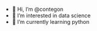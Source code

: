 - 👋 Hi, I’m @contegon
- 👀 I’m interested in data science
- 🌱 I’m currently learning python


<!---
contegon/contegon is a ✨ special ✨ repository because its `README.md` (this file) appears on your GitHub profile.
You can click the Preview link to take a look at your changes.
--->
